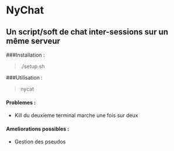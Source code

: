 NyChat
==
Un script/soft de chat inter-sessions sur un même serveur
--

###Installation :
> ./setup.sh

###Utilisation :
> nycat

#### Problemes :
- Kill du deuxieme terminal marche une fois sur deux

#### Ameliorations possibles :
- Gestion des pseudos
